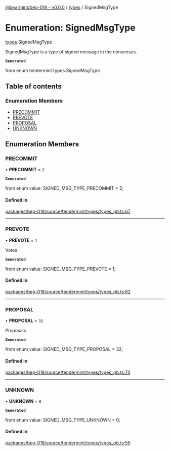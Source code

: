 [@bearmint/bep-018 - v0.0.0](../README.md) / [types](../modules/types.md) / SignedMsgType

# Enumeration: SignedMsgType

[types](../modules/types.md).SignedMsgType

SignedMsgType is a type of signed message in the consensus.

**`Generated`**

from enum tendermint.types.SignedMsgType

## Table of contents

### Enumeration Members

- [PRECOMMIT](types.SignedMsgType.md#precommit)
- [PREVOTE](types.SignedMsgType.md#prevote)
- [PROPOSAL](types.SignedMsgType.md#proposal)
- [UNKNOWN](types.SignedMsgType.md#unknown)

## Enumeration Members

### PRECOMMIT

• **PRECOMMIT** = ``2``

**`Generated`**

from enum value: SIGNED_MSG_TYPE_PRECOMMIT = 2;

#### Defined in

[packages/bep-018/source/tendermint/types/types_pb.ts:67](https://github.com/bearmint/bearmint/blob/main/packages/bep-018/source/tendermint/types/types_pb.ts#L67)

___

### PREVOTE

• **PREVOTE** = ``1``

Votes

**`Generated`**

from enum value: SIGNED_MSG_TYPE_PREVOTE = 1;

#### Defined in

[packages/bep-018/source/tendermint/types/types_pb.ts:62](https://github.com/bearmint/bearmint/blob/main/packages/bep-018/source/tendermint/types/types_pb.ts#L62)

___

### PROPOSAL

• **PROPOSAL** = ``32``

Proposals

**`Generated`**

from enum value: SIGNED_MSG_TYPE_PROPOSAL = 32;

#### Defined in

[packages/bep-018/source/tendermint/types/types_pb.ts:74](https://github.com/bearmint/bearmint/blob/main/packages/bep-018/source/tendermint/types/types_pb.ts#L74)

___

### UNKNOWN

• **UNKNOWN** = ``0``

**`Generated`**

from enum value: SIGNED_MSG_TYPE_UNKNOWN = 0;

#### Defined in

[packages/bep-018/source/tendermint/types/types_pb.ts:55](https://github.com/bearmint/bearmint/blob/main/packages/bep-018/source/tendermint/types/types_pb.ts#L55)
